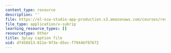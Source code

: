 ```yaml
---
content_type: resource
description: ''
file: https://ol-ocw-studio-app-production.s3.amazonaws.com/courses/res-18-009-learn-differential-equations-up-close-with-gilbert-strang-and-cleve-moler-fall-2015/df458d13811e9f3ed5ecf7944bf97672_-D4GDdxJrpg.srt
file_type: application/x-subrip
learning_resource_types: []
resourcetype: Other
title: 3play caption file
uid: df458d13-811e-9f3e-d5ec-f7944bf97672
---
```

